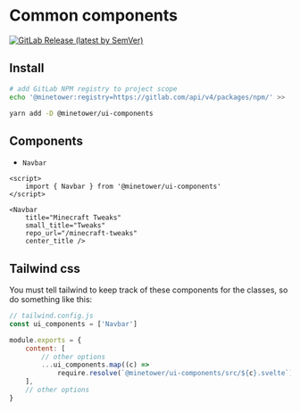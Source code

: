 # Common components

[![GitLab Release (latest by SemVer)](https://img.shields.io/gitlab/v/release/minetower/ui-components)](https://gitlab.com/minetower/ui-components)

## Install

```bash
# add GitLab NPM registry to project scope
echo '@minetower:registry=https://gitlab.com/api/v4/packages/npm/' >> .npmrc

yarn add -D @minetower/ui-components
```

## Components

- `Navbar`

```svelte
<script>
    import { Navbar } from '@minetower/ui-components'
</script>

<Navbar 
    title="Minecraft Tweaks"
    small_title="Tweaks"
    repo_url="/minecraft-tweaks"
    center_title />
```

## Tailwind css

You must tell tailwind to keep track of these components for the classes, so do something like this:

```js
// tailwind.config.js
const ui_components = ['Navbar']

module.exports = {
    content: [
        // other options
        ...ui_components.map((c) =>
            require.resolve(`@minetower/ui-components/src/${c}.svelte`)),
    ],
    // other options
}
```
